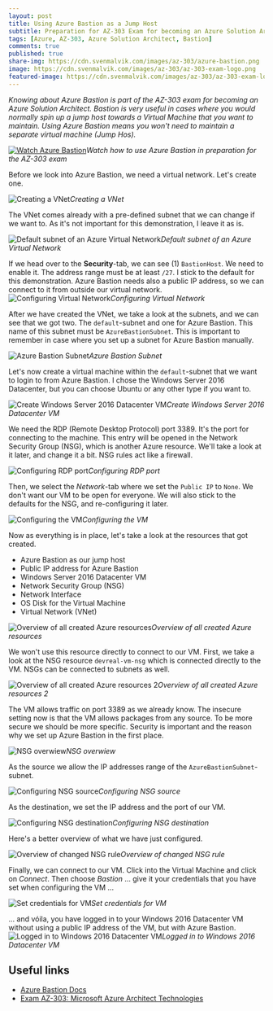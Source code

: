 ```yaml
---
layout: post
title: Using Azure Bastion as a Jump Host
subtitle: Preparation for AZ-303 Exam for becoming an Azure Solution Architect - Azure Bastion
tags: [Azure, AZ-303, Azure Solution Architect, Bastion]
comments: true
published: true
share-img: https://cdn.svenmalvik.com/images/az-303/azure-bastion.png
image: https://cdn.svenmalvik.com/images/az-303/az-303-exam-logo.png
featured-image: https://cdn.svenmalvik.com/images/az-303/az-303-exam-logo.png
---
```


*Knowing about Azure Bastion is part of the AZ-303 exam for becoming an Azure Solution Architect. Bastion is very useful in cases where you would normally spin up a jump host towards a Virtual Machine that you want to maintain. Using Azure Bastion means you won't need to maintain a separate virtual machine (Jump Hos).*

[![Watch Azure Bastion](https://cdn.svenmalvik.com/images/az-303/azure-bastion-yt.jpg "AZ-303: Azure Bastion")](https://www.youtube.com/watch?v=LcTSRWKxLfg)*Watch how to use Azure Bastion in preparation for the AZ-303 exam*

Before we look into Azure Bastion, we need a virtual network. Let's create one.

![Creating a VNet](https://cdn.svenmalvik.com/images/az-303/az-303-azure-bastion-1.jpg)*Creating a VNet*

The VNet comes already with a pre-defined subnet that we can change if we want to. As it's not important for this demonstration, I leave it as is.

![Default subnet of an Azure Virtual Network](https://cdn.svenmalvik.com/images/az-303/az-303-azure-bastion-2.jpg)*Default subnet of an Azure Virtual Network*

If we head over to the **Security**-tab, we can see (1) `BastionHost`. We need to enable it. The address range must be at least `/27`. I stick to the default for this demonstration. Azure Bastion needs also a public IP address, so we can connect to it from outside our virtual network.
![Configuring Virtual Network](https://cdn.svenmalvik.com/images/az-303/az-303-azure-bastion-3.jpg)*Configuring Virtual Network*

After we have created the VNet, we take a look at the subnets, and we can see that we got two. The `default`-subnet and one for Azure Bastion. This name of this subnet must be `AzureBastionSubnet`. This is important to remember in case where you set up a subnet for Azure Bastion manually.

![Azure Bastion Subnet](https://cdn.svenmalvik.com/images/az-303/az-303-azure-bastion-4.jpg)*Azure Bastion Subnet*

Let's now create a virtual machine within the `default`-subnet that we want to login to from Azure Bastion. I chose the Windows Server 2016 Datacenter, but you can choose Ubuntu or any other type if you want to.

![Create Windows Server 2016 Datacenter VM](https://cdn.svenmalvik.com/images/az-303/az-303-azure-bastion-5.jpg)*Create Windows Server 2016 Datacenter VM*

We need the RDP (Remote Desktop Protocol) port 3389. It's the port for connecting to the machine. This entry will be opened in the Network Security Group (NSG), which is another Azure resource. We'll take a look at it later, and change it a bit. NSG rules act like a firewall.

![Configuring RDP port](https://cdn.svenmalvik.com/images/az-303/az-303-azure-bastion-6.jpg)*Configuring RDP port*

Then, we select the *Network*-tab where we set the `Public IP` to `None`. We don't want our VM to be open for everyone. We will also stick to the defaults for the NSG, and re-configuring it later.

![Configuring the VM](https://cdn.svenmalvik.com/images/az-303/az-303-azure-bastion-7.jpg)*Configuring the VM*

Now as everything is in place, let's take a look at the resources that got created.

- Azure Bastion as our jump host
- Public IP address for Azure Bastion
- Windows Server 2016 Datacenter VM
- Network Security Group (NSG)
- Network Interface
- OS Disk for the Virtual Machine
- Virtual Network (VNet)

![Overview of all created Azure resources](https://cdn.svenmalvik.com/images/az-303/az-303-azure-bastion-8.jpg)*Overview of all created Azure resources*

We won't use this resource directly to connect to our VM. First, we take a look at the NSG resource `devreal-vm-nsg` which is connected directly to the VM. NSGs can be connected to subnets as well.

![Overview of all created Azure resources 2](https://cdn.svenmalvik.com/images/az-303/az-303-azure-bastion-9.jpg)*Overview of all created Azure resources 2*

The VM allows traffic on port 3389 as we already know. The insecure setting now is that the VM allows packages from any source. To be more secure we should be more specific. Security is important and the reason why we set up Azure Bastion in the first place.

![NSG overwiew](https://cdn.svenmalvik.com/images/az-303/az-303-azure-bastion-10.jpg)*NSG overwiew*

As the source we allow the IP addresses range of the `AzureBastionSubnet`-subnet.

![Configuring NSG source](https://cdn.svenmalvik.com/images/az-303/az-303-azure-bastion-11.jpg)*Configuring NSG source*

As the destination, we set the IP address and the port of our VM.

![Configuring NSG destination](https://cdn.svenmalvik.com/images/az-303/az-303-azure-bastion-12.jpg)*Configuring NSG destination*

Here's a better overview of what we have just configured.

![Overview of changed NSG rule](https://cdn.svenmalvik.com/images/az-303/az-303-azure-bastion-13.jpg)*Overview of changed NSG rule*

Finally, we can connect to our VM. Click into the Virtual Machine and click on *Connect*. Then choose *Bastion* ... give it your credentials that you have set when configuring the VM ...

![Set credentials for VM](https://cdn.svenmalvik.com/images/az-303/az-303-azure-bastion-15.jpg)*Set credentials for VM*

... and vóila, you have logged in to your Windows 2016 Datacenter VM without using a public IP address of the VM, but with Azure Bastion.
![Logged in to Windows 2016 Datacenter VM](https://cdn.svenmalvik.com/images/az-303/az-303-azure-bastion-16.jpg)*Logged in to Windows 2016 Datacenter VM*

## Useful links

- [Azure Bastion Docs](https://docs.microsoft.com/en-us/azure/bastion/bastion-overview?WT.mc_id=AZ-MVP-5004080)
- [Exam AZ-303: Microsoft Azure Architect Technologies](https://docs.microsoft.com/en-us/learn/certifications/exams/az-303?WT.mc_id=AZ-MVP-5004080)